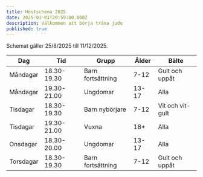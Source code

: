 ```yaml
---
title: Höstschema 2025
date: 2025-01-01T20:59:00.000Z
description: Välkommen att börja träna judo
published: true
---
```

Schemat gäller 25/8/2025 till 11/12/2025.

| Dag       | Tid         | Grupp             | Ålder | Bälte            |
| --------- | ----------- | ----------------- | ----- | ---------------- |
| Måndagar  | 18.30-19.30 | Barn fortsättning | 7-12  | Gult och uppåt   |
| Måndagar  | 19.30-21.00 | Ungdomar          | 13-17 | Alla             |
| Tisdagar  | 18.30-19.30 | Barn nybörjare    | 7-12  | Vit och vit-gult |
| Tisdagar  | 19.30-21.00 | Vuxna             | 18+   | Alla             |
| Onsdagar  | 18.30-20.00 | Ungdomar          | 13-17 | Alla             |
| Torsdagar | 18.30-19.30 | Barn fortsättning | 7-12  | Gult och uppåt   |
